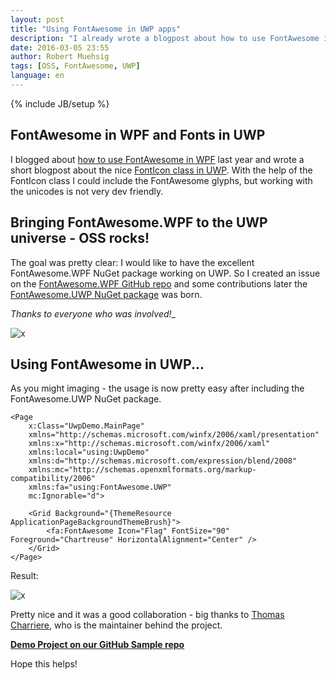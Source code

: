 ```yaml
---
layout: post
title: "Using FontAwesome in UWP apps"
description: "I already wrote a blogpost about how to use FontAwesome in an WPF project and how to use custom fonts in UWP apps. In this short post I will introduce you to the FontAwesome.UWP NuGet package."
date: 2016-03-05 23:55
author: Robert Muehsig
tags: [OSS, FontAwesome, UWP]
language: en
---
```

{% include JB/setup %}

## FontAwesome in WPF and Fonts in UWP

I blogged about [how to use FontAwesome in WPF](http://blog.codeinside.eu/2015/01/07/using-fontawesome-with-wpf/) last year and wrote a short blogpost about the nice [FontIcon class in UWP](http://blog.codeinside.eu/2016/01/31/working-with-fonticons-in-uwp/). 
With the help of the FontIcon class I could include the FontAwesome glyphs, but working with the unicodes is not very dev friendly.

## Bringing FontAwesome.WPF to the UWP universe - OSS rocks!

The goal was pretty clear: I would like to have the excellent FontAwesome.WPF NuGet package working on UWP. 
So I created an issue on the [FontAwesome.WPF GitHub repo](https://github.com/charri/Font-Awesome-WPF/issues/230) and some contributions later the [FontAwesome.UWP NuGet package](http://www.nuget.org/packages/FontAwesome.UWP/) was born.

_Thanks to everyone who was involved!__

![x]({{BASE_PATH}}/assets/md-images/2016-03-05/nuget.png "FontAwesome.UWP NuGet package")

## Using FontAwesome in UWP... 

As you might imaging - the usage is now pretty easy after including the FontAwesome.UWP NuGet package.

    <Page
        x:Class="UwpDemo.MainPage"
        xmlns="http://schemas.microsoft.com/winfx/2006/xaml/presentation"
        xmlns:x="http://schemas.microsoft.com/winfx/2006/xaml"
        xmlns:local="using:UwpDemo"
        xmlns:d="http://schemas.microsoft.com/expression/blend/2008"
        xmlns:mc="http://schemas.openxmlformats.org/markup-compatibility/2006"
        xmlns:fa="using:FontAwesome.UWP"
        mc:Ignorable="d">
    
        <Grid Background="{ThemeResource ApplicationPageBackgroundThemeBrush}">
            <fa:FontAwesome Icon="Flag" FontSize="90" Foreground="Chartreuse" HorizontalAlignment="Center" />
        </Grid>
    </Page>

Result:

![x]({{BASE_PATH}}/assets/md-images/2016-03-05/demo.png "FontAwesome on UWP")

Pretty nice and it was a good collaboration - big thanks to [Thomas Charriere](https://github.com/charri), who is the maintainer behind the project.

__[Demo Project on our GitHub Sample repo](https://github.com/Code-Inside/Samples/tree/master/2016/UwpFontAwesome/UwpDemo)__

Hope this helps!
